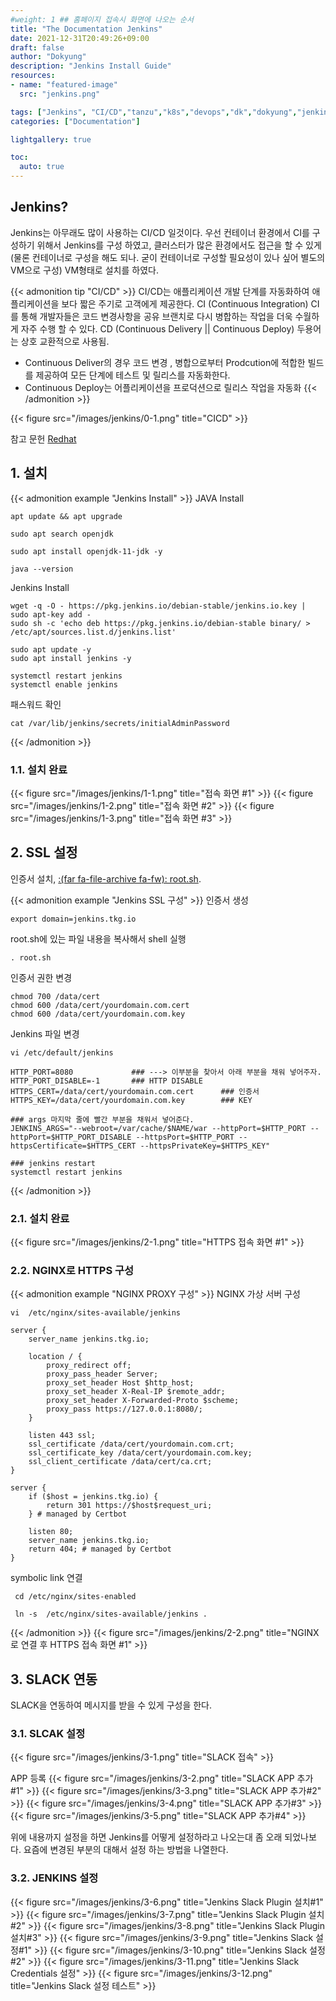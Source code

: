 ```yaml
---
#weight: 1 ## 홈페이지 접속시 화면에 나오는 순서
title: "The Documentation Jenkins"
date: 2021-12-31T20:49:26+09:00
draft: false
author: "Dokyung"
description: "Jenkins Install Guide"
resources:
- name: "featured-image"
  src: "jenkins.png"

tags: ["Jenkins", "CI/CD","tanzu","k8s","devops","dk","dokyung","jenkins slack","slack","jenkins slack 연동","notification"]
categories: ["Documentation"]

lightgallery: true

toc:
  auto: true
---
```



## Jenkins?
Jenkins는 아무래도 많이 사용하는 CI/CD 일것이다. 우선 컨테이너 환경에서 CI를 구성하기 위해서 Jenkins를 구성 하였고, 클러스터가 많은 환경에서도 접근을 할 수 있게 (물론 컨테이너로 구성을 해도 되나. 굳이 컨테이너로 구성할 필요성이 있나 싶어 별도의 VM으로 구성)
VM형태로 설치를 하였다.

{{< admonition tip "CI/CD" >}}
CI/CD는 애플리케이션 개발 단계를 자동화하여 애플리케이션을 보다 짧은 주기로 고객에게 제공한다. 
CI (Continuous Integration) CI를 통해 개발자들은 코드 변경사항을 공유 브랜치로 다시 병합하는 작업을 더욱 수월하게 자주 수행 할 수 있다.
CD (Continuous Delivery || Continuous Deploy) 두용어는 상호 교환적으로 사용됨.
* Continuous Deliver의 경우 코드 변경 , 병합으로부터 Prodcution에 적합한 빌드를 제공하여 모든 단계에 테스트 및 릴리스를 자동화한다.
* Continuous Deploy는 어플리케이션을 프로덕션으로 릴리스 작업을 자동화
{{< /admonition >}}

{{< figure src="/images/jenkins/0-1.png" title="CICD" >}}

참고 문헌 [<i class="fas fa-link"></i> Redhat ](https://www.redhat.com/ko/topics/devops/what-is-ci-cd)

## 1. 설치
{{< admonition example "Jenkins Install" >}}
JAVA Install
```shell
apt update && apt upgrade 

sudo apt search openjdk

sudo apt install openjdk-11-jdk -y

java --version
```
Jenkins Install
```shell
wget -q -O - https://pkg.jenkins.io/debian-stable/jenkins.io.key | sudo apt-key add -
sudo sh -c 'echo deb https://pkg.jenkins.io/debian-stable binary/ > /etc/apt/sources.list.d/jenkins.list'

sudo apt update -y
sudo apt install jenkins -y

systemctl restart jenkins
systemctl enable jenkins
```
패스워드 확인
```shell
cat /var/lib/jenkins/secrets/initialAdminPassword
```
{{< /admonition >}}

### 1.1. 설치 완료
{{< figure src="/images/jenkins/1-1.png" title="접속 화면 #1" >}}
{{< figure src="/images/jenkins/1-2.png" title="접속 화면 #2" >}}
{{< figure src="/images/jenkins/1-3.png" title="접속 화면 #3" >}}

## 2. SSL 설정
인증서 설치, [:(far fa-file-archive fa-fw): root.sh](root.sh).

{{< admonition example "Jenkins SSL 구성" >}}
인증서 생성
```shell
export domain=jenkins.tkg.io
```
root.sh에 있는 파일 내용을 복사해서 shell 실행
```shell
. root.sh
```
인증서 권한 변경
```shell
chmod 700 /data/cert
chmod 600 /data/cert/yourdomain.com.cert
chmod 600 /data/cert/yourdomain.com.key
```
Jenkins 파일 변경
```shell
vi /etc/default/jenkins

HTTP_PORT=8080             ### ---> 이부분을 찾아서 아래 부분을 채워 넣어주자.
HTTP_PORT_DISABLE=-1       ### HTTP DISABLE
HTTPS_CERT=/data/cert/yourdomain.com.cert      ### 인증서
HTTPS_KEY=/data/cert/yourdomain.com.key        ### KEY

### args 마지막 줄에 빨간 부분을 채워서 넣어준다.
JENKINS_ARGS="--webroot=/var/cache/$NAME/war --httpPort=$HTTP_PORT --httpPort=$HTTP_PORT_DISABLE --httpsPort=$HTTP_PORT --httpsCertificate=$HTTPS_CERT --httpsPrivateKey=$HTTPS_KEY"

### jenkins restart
systemctl restart jenkins
```
{{< /admonition >}}
### 2.1. 설치 완료
{{< figure src="/images/jenkins/2-1.png" title="HTTPS 접속 화면 #1" >}}

### 2.2. NGINX로 HTTPS 구성
{{< admonition example "NGINX PROXY 구성" >}}
NGINX 가상 서버 구성
```shell
vi  /etc/nginx/sites-available/jenkins

server {
    server_name jenkins.tkg.io;

    location / {
        proxy_redirect off;
        proxy_pass_header Server;
        proxy_set_header Host $http_host;
        proxy_set_header X-Real-IP $remote_addr;
        proxy_set_header X-Forwarded-Proto $scheme;
        proxy_pass https://127.0.0.1:8080/;
    }

    listen 443 ssl;
    ssl_certificate /data/cert/yourdomain.com.crt;
    ssl_certificate_key /data/cert/yourdomain.com.key;
    ssl_client_certificate /data/cert/ca.crt;
}

server {
    if ($host = jenkins.tkg.io) {
        return 301 https://$host$request_uri;
    } # managed by Certbot

    listen 80;
    server_name jenkins.tkg.io;
    return 404; # managed by Certbot
}
```
symbolic link 연결
```shell
 cd /etc/nginx/sites-enabled

 ln -s  /etc/nginx/sites-available/jenkins .
```
{{< /admonition >}}
{{< figure src="/images/jenkins/2-2.png" title="NGINX로 연결 후 HTTPS 접속 화면 #1" >}}
## 3. SLACK 연동
SLACK을 연동하여 메시지를 받을 수 있게 구성을 한다.

### 3.1. SLCAK 설정
{{< figure src="/images/jenkins/3-1.png" title="SLACK 접속" >}}

APP 등록
{{< figure src="/images/jenkins/3-2.png" title="SLACK APP 추가#1" >}}
{{< figure src="/images/jenkins/3-3.png" title="SLACK APP 추가#2" >}}
{{< figure src="/images/jenkins/3-4.png" title="SLACK APP 추가#3" >}}
{{< figure src="/images/jenkins/3-5.png" title="SLACK APP 추가#4" >}}

위에 내용까지 설정을 하면 Jenkins를 어떻게 설정하라고 나오는대 좀 오래 되었나보다. 요즘에 변경된 부분의 대해서 설정 하는 방법을 나열한다.

### 3.2. JENKINS 설정
{{< figure src="/images/jenkins/3-6.png" title="Jenkins Slack Plugin 설치#1" >}}
{{< figure src="/images/jenkins/3-7.png" title="Jenkins Slack Plugin 설치#2" >}}
{{< figure src="/images/jenkins/3-8.png" title="Jenkins Slack Plugin 설치#3" >}}
{{< figure src="/images/jenkins/3-9.png" title="Jenkins Slack 설정#1" >}}
{{< figure src="/images/jenkins/3-10.png" title="Jenkins Slack 설정#2" >}}
{{< figure src="/images/jenkins/3-11.png" title="Jenkins Slack Credentials 설정" >}}
{{< figure src="/images/jenkins/3-12.png" title="Jenkins Slack 설정 테스트" >}}